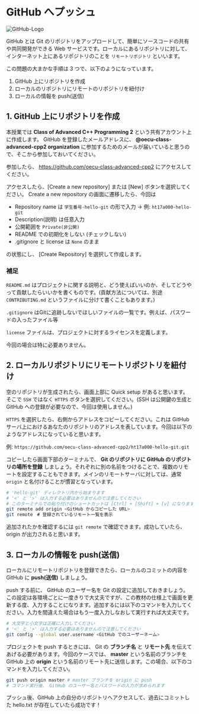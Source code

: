 # GitHub へプッシュ

![GitHub-Logo](@/assets/text/img/GitHub-Mark-120px-plus.png)

GitHub とは Git のリポジトリをアップロードして、簡単にソースコードの共有や共同開発ができる Web サービスです。ローカルにあるリポジトリに対して、インターネット上にあるリポジトリのことを `リモートリポジトリ` といいます。

この問題の大まかな手順は 3 つで、以下のようになっています。

1. GitHub 上にリポジトリを作成
2. ローカルのリポジトリにリモートのリポジトリを紐付け
3. ローカルの情報を push(送信)

## 1. GitHub 上にリポジトリを作成

本授業では **Class of Advanced C++ Programming 2** という共有アカウント上に作成します。 GitHub を登録したメールアドレスに、 **@oecu-class-advanced-cpp2 organization** に参加するためのメールが届いていると思うので、そこから参加しておいてください。

参加したら、 <a href="https://github.com/oecu-class-advanced-cpp2" target="_blank">https://github.com/oecu-class-advanced-cpp2</a> にアクセスしてください。

アクセスしたら、[Create a new repository] または [New] ボタンを選択してください。 Create a new repository の画面に遷移したら、今回は

- Repository name は `学生番号-hello-git` の形で入力 → 例: `ht17a000-hello-git`
- Description(説明) は任意入力
- 公開範囲を `Private(非公開)`
- README での初期化をしない (チェックしない)
- .gitignore と license は `None` のまま

の状態にし、 [Create Repository] を選択して作成します。

### 補足

`README.md` はプロジェクトに関する説明と、どう使えばいいのか、そしてどうやって貢献したらいいかを書くものです。(貢献方法については、別途 `CONTRIBUTING.md` というファイルに分けて書くこともあります。)

`.gitignore` はGitに追跡しないでほしいファイルの一覧です。例えば、パスワードの入ったファイル等

`license` ファイルは、プロジェクトに対するライセンスを定義します。

今回の場合は特に必要ありません。

## 2. ローカルリポジトリにリモートリポジトリを紐付け

空のリポジトリが生成されたら、画面上部に Quick setup があると思います。そこで `SSH` ではなく `HTTPS` ボタンを選択してください。(SSH は公開鍵の生成と GitHub への登録が必要なので、今回は使用しません。)

`HTTPS` を選択したら、右側からアドレスをコピーしてください。これは GitHub サーバ上におけるあなたのリポジトリのアドレスを表しています。今回は以下のようなアドレスになっていると思います。

例: `https://github.com/oecu-class-advanced-cpp2/ht17a000-hello-git.git`

コピーしたら画面下部のターミナルで、 **Git のリポジトリに GitHub のリポジトリの場所を登録** しましょう。それぞれに別の名前をつけることで、複数のリモートを設定することもできます。メインのリモートサーバに対しては、通常 `origin` と名付けることが慣習となっています。

```bash
# 'hello-git' ディレクトリ内から始まります
# '<' と '>' は入力する必要はありませんので注意してください
# このターミナルでの貼り付けのショートカットは [Ctrl] + [Shift] + [v] になります。
git remote add origin <GitHub からコピーした URL>
git remote　# 登録されているリモート一覧を表示
```

追加されたかを確認するには `git remote` で確認できます。成功していたら、  origin が出力されると思います。

## 3. ローカルの情報を push(送信)

ローカルにリモートリポジトリを登録できたら、ローカルのコミットの内容を GitHub に **push(送信)** しましょう。

push する前に、 GitHub のユーザー名を Git の設定に追加しておきましょう。この設定は各環境ごとに一度きりで大丈夫ですが、この教材の仕様上で画面を更新する度、入力することになります。追加するには以下のコマンドを入力してください。入力を間違えた場合はもう一度入力しなおして実行すれば大丈夫です。

```bash
# 大文字と小文字は正確に入力してください
# '<' と '>' は入力する必要はありませんので注意してください
git config --global user.username <GitHub でのユーザーネーム>
```

プロジェクトを push するときには、 Git の **ブランチ名** と **リモート先** を伝えてあげる必要があります。今回のケースでは、 **master** という名前のブランチを GitHub 上の **origin** という名前のリモート先に送信します。この場合、以下のコマンドを入力してください。

```bash
git push origin master # master ブランチを origin に push
# コマンド実行後、 GitHub のユーザー名とパスワードの入力が求められます
```

プッシュ後、GitHub 上の自分のリポジトリへアクセスして、過去にコミットした hello.txt が存在していたら成功です！
